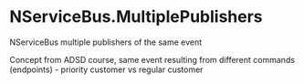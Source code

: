 # NServiceBus.MultiplePublishers
NServiceBus multiple publishers of the same event

Concept from ADSD course, same event resulting from different commands (endpoints) - priority customer vs regular customer
